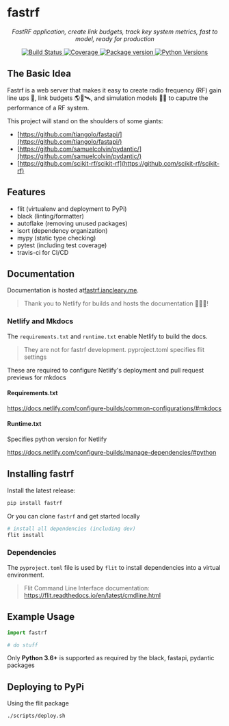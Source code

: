 # fastrf

<p align="center">
    <em>FastRF application, create link budgets, track key system metrics, fast to model, ready for production</em>
</p>

<p align="center">
<a href="https://travis-ci.com/iancleary/fastrf" target="_blank">
    <img src="https://travis-ci.com/iancleary/fastrf.svg?branch=master" alt="Build Status">
</a>

<a href="https://codecov.io/gh/iancleary/fastrf" target="_blank">
    <img src="https://img.shields.io/codecov/c/github/iancleary/fastrf" alt="Coverage">
</a>
<a href="https://pypi.org/project/fastrf" target="_blank">
    <img src="https://badge.fury.io/py/fastrf.svg" alt="Package version">
</a>
<a href="https://pypi.org/project/fastrf/" target="_blank">
    <img src="https://img.shields.io/pypi/pyversions/fastrf.svg" alt="Python Versions">
</a>
</p>

## The Basic Idea

Fastrf is a web server that makes it easy to create radio frequency (RF) gain line ups 📡, link budgets 🌎📡🛰️, and simulation models 🧪🧮 to caputre the performance of a RF system.

This project will stand on the shoulders of some giants:
- [https://github.com/tiangolo/fastapi/](https://github.com/tiangolo/fastapi/)
- [https://github.com/samuelcolvin/pydantic/](https://github.com/samuelcolvin/pydantic/)
- [https://github.com/scikit-rf/scikit-rf](https://github.com/scikit-rf/scikit-rf)

## Features

- flit (virtualenv and deployment to PyPi)
- black (linting/formatter)
- autoflake (removing unused packages)
- isort (dependency organization)
- mypy (static type checking)
- pytest (including test coverage)
- travis-ci for CI/CD

## Documentation

Documentation is hosted at[fastrf.iancleary.me](https://fastrf.iancleary.me/).

> Thank you to Netlify for builds and hosts the documentation 🙂🚀🎉!

### Netlify and Mkdocs

The `requirements.txt` and `runtime.txt` enable Netlify to build the docs.

> They are not for fastrf development. pyproject.toml specifies flit settings

These are required to configure Netlify's deployment and pull request previews for mkdocs

#### Requirements.txt

<https://docs.netlify.com/configure-builds/common-configurations/#mkdocs>

#### Runtime.txt

Specifies python version for Netlify

<https://docs.netlify.com/configure-builds/manage-dependencies/#python>

## Installing fastrf

Install the latest release:

```bash
pip install fastrf
```

Or you can clone `fastrf` and get started locally

```bash
# install all dependencies (including dev)
flit install
```

### Dependencies

The `pyproject.toml` file is used by `flit` to install dependencies into a virtual environment.

> Flit Command Line Interface documentation:
> <https://flit.readthedocs.io/en/latest/cmdline.html>

## Example Usage

```python
import fastrf

# do stuff
```

Only **Python 3.6+** is supported as required by the black, fastapi, pydantic packages

## Deploying to PyPi

Using the flit package

```bash
./scripts/deploy.sh
```
